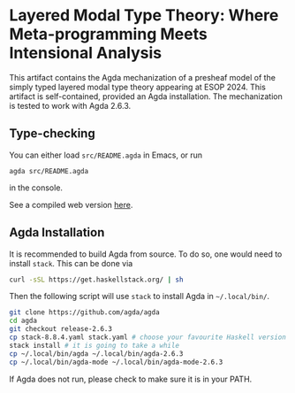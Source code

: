 # Layered Modal Type Theory: Where Meta-programming Meets Intensional Analysis

This artifact contains the Agda mechanization of a presheaf model of the simply typed
layered modal type theory appearing at ESOP 2024. This artifact is self-contained, 
provided an Agda installation. The mechanization is tested to work with Agda 2.6.3.

## Type-checking

You can either load `src/README.agda` in Emacs, or run

```
agda src/README.agda
```

in the console.

See a compiled web version [here](/README.html). 

## Agda Installation

It is recommended to build Agda from source. To do so, one would need to install
`stack`. This can be done via

``` bash
curl -sSL https://get.haskellstack.org/ | sh
```

Then the following script will use `stack` to install Agda in `~/.local/bin/`.

``` bash
git clone https://github.com/agda/agda
cd agda
git checkout release-2.6.3
cp stack-8.8.4.yaml stack.yaml # choose your favourite Haskell version
stack install # it is going to take a while
cp ~/.local/bin/agda ~/.local/bin/agda-2.6.3
cp ~/.local/bin/agda-mode ~/.local/bin/agda-mode-2.6.3
```

If Agda does not run, please check to make sure it is in your PATH.
